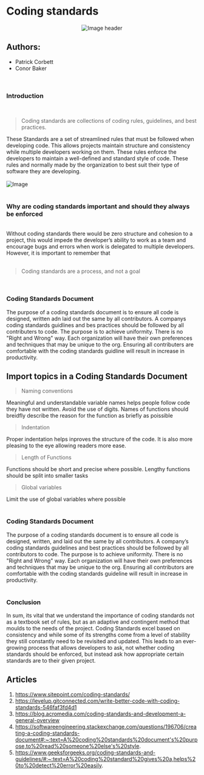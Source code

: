 
# **Coding standards** 

<p align="center">
  <img src="https://1.bp.blogspot.com/-VNfkKRh9nSI/X5ZknrraRRI/AAAAAAAAASw/g7aijFhOGEcVrY2zqth39kvtPAG0POiXgCPcBGAYYCw/w640-h360/Blogging%2BTips%2BLinkedIn%2BPost%2BHeader%2B%25281%2529.png" alt="Image header"/>
</p>



## **Authors:**
* Patrick Corbett
* Conor Baker 

<br>

### **Introduction**
<br>

>Coding standards are collections of coding rules, guidelines, and best practices. 

These Standards are a set of streamlined rules that must be followed when developing code. This allows projects maintain structure and consistency while multiple developers working on them. These rules enforce the developers to maintain a well-defined and standard style of code. These rules and normally made by the organization to best suit their type of software they are developing. 
<br>
<br>
![Image](https://i.imgur.com/GhMggNe.png)
<br>
<br>
### **Why are coding standards important and should they always be enforced**
<br>
Without coding standards there would be zero structure and cohesion to a project, this would impede the developer’s ability to work as a team and encourage bugs and errors when work is delegated to multiple developers. However, it is important to remember that 
<br>
<br>

> Coding standards are a process, and not a goal
<br>

### **Coding Standards Document**
The purpose of a coding standards document is to ensure all code is designed, written adn laid out the same by all contributors. A companys coding standards guidlines and bes practices should be followed by all contributers to code. The purpose is to achieve uniformity. There is no "Right and Wrong" way. Each organization will have their own preferences and techniques that may be unique to the org. Ensuring all contributers are comfortable with the coding standards guidline will result in increase in productivity.
<br>

## **Import topics in a Coding Standards Document**
> Naming conventions

Meaningful and understandable variable names helps people follow code they have not written. Avoid the use of digits. Names of functions should breidfly describe the reason for the function as briefly as poissible
> Indentation

Proper indentation helps inproves the structure of the code. It is also more pleasing to the eye allowing readers more ease.
>Length of Functions

Functions should be short and precise where possible. Lengthy functions should be split into smaller tasks
>Global variables

Limit the use of global variables where possible
<br>
<br>
### **Coding Standards Document**
The purpose of a coding standards document is to ensure all code is designed, written, and laid out the same by all contributors. A company’s coding standards guidelines and best practices should be followed by all contributors to code. The purpose is to achieve uniformity. There is no "Right and Wrong" way. Each organization will have their own preferences and techniques that may be unique to the org. Ensuring all contributors are comfortable with the coding standards guideline will result in increase in productivity.
<br>
<br>
### **Conclusion**
In sum, its vital that we understand the importance of coding standards not as a textbook set of rules, but as an adaptive and contingent method that moulds to the needs of the project. Coding Standards excel based on consistency and while some of its strengths come from a level of stability they still constantly need to be revisited and updated. This leads to an ever-growing process that allows developers to ask, not whether coding standards should be enforced, but instead ask how appropriate certain standards are to their given project. 
<br>
## **Articles**
1. https://www.sitepoint.com/coding-standards/
2. https://levelup.gitconnected.com/write-better-code-with-coding-standards-546faf3fd4d1
3. https://blog.acromedia.com/coding-standards-and-development-a-general-overview
4. https://softwareengineering.stackexchange.com/questions/196706/creating-a-coding-standards-document#:~:text=A%20coding%20standards%20document's%20purpose,to%20read%20someone%20else's%20style.
5. https://www.geeksforgeeks.org/coding-standards-and-guidelines/#:~:text=A%20coding%20standard%20gives%20a,helps%20to%20detect%20error%20easily.

